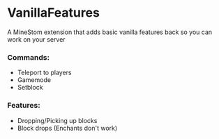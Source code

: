 # VanillaFeatures
A MineStom extension that adds basic vanilla features back so you can work on your server

### Commands:
- Teleport to players
- Gamemode
- Setblock

### Features:
- Dropping/Picking up blocks
- Block drops (Enchants don't work)